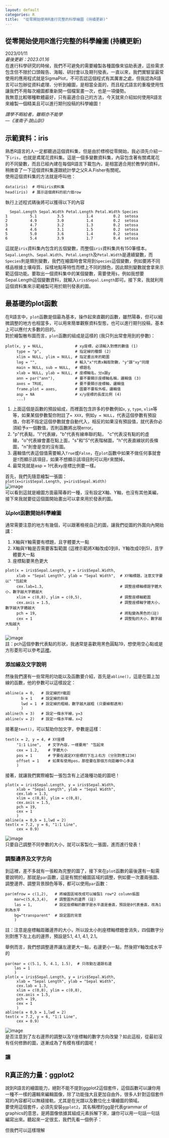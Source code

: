 ```yaml
---
layout: default
categories: R
title:  "從零開始使用R進行完整的科學繪圖 (持續更新)"
---  
```

## 從零開始使用R進行完整的科學繪圖 (持續更新)  
2023/01/11  
*最後更新：2023.01.16*  
在進行科學研究的時候，我們不可避免的需要繪製各種圖像來協助表達，這些需求包含但不限於口頭報告、海報、研討會以及期刊發表。一直以來，我們實驗室最常使用的應用程式就是SigmaPlot，不可否認這個程式有其厲害之處，但我認為R語言可以包辦從資料處理、分析到繪圖，是相當全面的，而且程式語言的重複使用性讓我們不用每次繪圖都重新開一個檔案畫一次，也是一項優勢。  
我無意比較哪種軟體最好，只有最適合自己的方法，今天就來介紹如何使用R語言來繪製一個精美且可以進行期刊投稿的科學繪圖！  
  
*謂學不暇給者，雖暇亦不能學  
&mdash;《淮南子·說山訓》*
  
## 示範資料：iris  
熟悉R語言的人一定都聽過這個資料集，但是由於標榜從零開始，我必須先介紹一下`iris`，也就是鳶尾花資料集。這是一個多變數資料集，內容包含著有關鳶尾花的不同變數，而且已經內建在每個R語言下載包內，是相當適合用於教學的資料，稍微查了一下這個資料集還跟統計學之父R.A.Fisher有關呢。  
使用這個資料集的方法就是呼叫他：  
```
data(iris)  # 呼叫iris資料集  
head(iris)  # 展示這個資料的前六個row  
```
執行上述程式碼後將可以獲得以下的內容  
```
  Sepal.Length Sepal.Width Petal.Length Petal.Width Species
1          5.1         3.5          1.4         0.2  setosa
2          4.9         3.0          1.4         0.2  setosa
3          4.7         3.2          1.3         0.2  setosa
4          4.6         3.1          1.5         0.2  setosa
5          5.0         3.6          1.4         0.2  setosa
6          5.4         3.9          1.7         0.4  setosa
```
這就是`iris`資料集內包含的五個變數，而整個`iris`資料集共有150筆樣本。`Sepal.Length`、`Sepal.Width`、`Petal.Length`及`Petal.Width`是連續變數，而`Species`則是類別變數，我們在繪圖時會常用到`Species`這個變數，例如要將不同樣品根據土壤母質、採樣地點等特性而標上不同的顏色，因此類別變數就會拿來示範這個功能。要取出一個資料集中的某個變數，需要使用`$`，例如我想要Sepal.Length這個變數資料，就輸入`iris$Sepal.Length`即可。接下來，我就利用這個資料集來示範繪製可用於期刊發表的圖。  
  
## 最基礎的plot函數  
在R語言中，`plot`函數是個最為基本，操作起來直觀的函數，雖然陽春，但可以細微調整的地方也相當多，可以用來簡單觀察資料型態，也可以進行期刊投稿，基本上可以應付大多數的目的。  
對於繪製散布圖而言，`plot`函數的組成是這樣的 (我只列出常會用到的參數)：  
```
plot(x, y = NULL,              # xy座標，必須輸入對應的數值 (1)
     type = "p",               # 指定線的種類 (2)
     xlim = NULL, ylim = NULL, # 指定畫出來的範圍
     log = "",                 # 輸入"x"代表x軸取對數，"y"跟"xy"同理
     main = NULL, sub = NULL,  # 標題名
     xlab = NULL, ylab = NULL, # 座標軸名，分x跟y
     ann = par("ann"),         # 要不要顯示座標軸名稱，邏輯值 (3)
     axes = TRUE,              # 要不要顯示座標軸，邏輯值
     frame.plot = axes,        # 圖要不要有外框，邏輯值
     asp = NA                  # x/y座標的長度比例 (4)
     ...)
```
1. 上面這個是函數的預設組成，而裡面包含許多的參數例如`x`, `y`, `type`, `xlim`等等，如果某個參數幫你附註了`= XXX`，例如`y = NULL`，代表這個參數有預設值，你若不指定這個參數就會自動代入，相反的如果沒有預設值，就代表你必須給予x一個數值，否則函數將出現error。  
2. "p"代表點，"l"代表線，"b"代表有線串聯的點， "c"代表沒有點的的虛線，"o"代表線會畫在點上面，"s"和"S"代表階梯圖，"h"代表直線狀的長條圖，"n"則會是空的沒有圖。  
3. 邏輯值代表這個值需要輸入`True`或`False`，在`plot`函數中如果不做任何事就會是`T`而顯示該項目，如果不想顯示該項目則可以用`F`來關掉。  
4. 最常見就是asp = 1代表xy座標比例要一樣。   
  
首先，我們先隨意繪製一張圖：  
`plot(x=iris$Sepal.Length, y=iris$Sepal.Width)`  
![image](https://drive.google.com/uc?export=view&id=1WOXog0dehiakB_IfjNKYYjtTSm3FjjPq)   
可以看到這就是繪圖方面最陽春的一種，沒有設定X軸、Y軸，也沒有其他美編，接下來我就要從這個圖開始畫出可以拿來用於發表的圖。  
  
### 以plot函數開始科學繪圖  
通常需要注意的地方有幾個，可以跟著檢視自己的圖，讓我們從圖的外圍向內開始講：  
1. X軸與Y軸需要有標題，且字體要大一點
2. X軸與Y軸是否需要客製範圍 (這裡示範將X軸改成0到8，Y軸改成0到5)，且字體要大一點  
3. 座標點要黑色更大  
  
```
plot(x = iris$Sepal.Length, y = iris$Sepal.Width,
     xlab = "Sepal Length", ylab = "Sepal Width",  # XY軸標題，注意文字要以" "包起來 
     cex.lab=1.3,                                  # 調整座標軸標題字體大小，數字越大字體越大
     xlim = c(0,8), ylim = c(0,5),                 # 調整座標軸範圍
     cex.axis = 1.5,                               # 調整座標軸字體大小，數字越大字體越大
     pch = 19,                                     # 將點變為黑色的(註)
     cex = 1                                       # 調整點的大小，數字越大點越大
     )
```
![image](https://drive.google.com/uc?export=view&id=1DeUVpNH2BCOe6xRX2rk-pxmoFupsSUJ-)  
註：pch這個參數代表點的形狀，我通常是喜歡用黑色圓點19，想使用空心點或是方形菱形可以參考<a href="http://www.sthda.com/english/wiki/r-plot-pch-symbols-the-different-point-shapes-available-in-r" target="_blank">這裡</a>。  
  
### 添加線及文字說明  
然後我們還有一些常用的功能以及函數要介紹，首先是`abline()`，這是在圖上加線的函數，他的參數可以這樣設定：
```
abline(a = 0,   # 設定線的Y截距
       b = 1    # 設定線的斜率
       lwd = 1  # 設定線的粗細，數字越大越粗 (只要線都適用)
       )
abline(h = 3)   # 設定一條水平線，y=3
abline(v = 2)   # 設定一條水平線，x=2
```
  
接著是`text()`，可以幫助你加文字，參數是這樣：
```
text(x = 2, y = 4, # XY座標
     "1:1 Line",   # 文字內容，一樣要用" "包起來
     cex = 1.2,    # 字體大小
     pos = 1       # 字要在選定XY座標的下左上右方 (分別對應1234)
     offset = 1    # 如果有使用pos，那麼要在那個方向距離中心多遠 
     )
```
  
接著，就讓我們實際繪製一張包含有上述幾種功能的圖吧！
```
plot(x = iris$Sepal.Length, y = iris$Sepal.Width,
     xlab = "Sepal Length", ylab = "Sepal Width", 
     cex.lab = 1.3,
     xlim = c(0,8), ylim = c(0,8),
     cex.axis = 1.5,
     pch = 19, 
     cex = 1
     )
abline(a = 0,b = 1,lwd = 2)
text(x = 7.2, y = 6, "1:1 Line", 
     cex = 0.9)
```
![image](https://drive.google.com/uc?export=view&id=1VDJp5vz2GVPfgv3cE8msmfEbkl299saE)    
只要自己調整不同參數的大小，就可以客製化一張圖，進而進行發表！  
  
### 調整邊界及文字方向  
到這裡，差不多就有一張較為完整的圖了，接下來在`plot`函數的最後還有一點需要說明的，那就是`par`函數，這是有關於繪圖區域的調整，例如要一次畫兩張圖、調整邊界、調整背景顏色等等，都可以使用`par`函數：
```
par(mfrow = c(1,2),   # 將繪圖區域改成可以繪製1 row*2 column張圖
    mar=c(5,6,3,4),   # 調整圖外的邊界 (註) 
    las = 1,          # 設定座標軸的數字是水平還是垂直，預設是0代表垂直，改為1則為水平
    bg="transparent"  # 設定圖的背景
    )
```
註：注意是座標軸距離邊界的大小，所以設太小則座標軸標題會消失，四個數字分別對應下左上右的邊界，預設是5.1, 4.1, 4.1, 2.1。  
  
舉例而言，我們想調整邊界讓左邊更大一點，右邊更小一點，然後把Y軸改成水平的  
```
par(mar = c(5.1, 5, 4.1, 1.5),  # 只改動左邊跟右邊
    las = 1
    )
plot(x = iris$Sepal.Length, y = iris$Sepal.Width,
     xlab = "Sepal Length", ylab = "Sepal Width", 
     cex.lab = 1.3,
     xlim = c(0,8), ylim = c(0,8),
     cex.axis = 1.5,
     pch = 19, 
     cex = 1
     )
abline(a = 0,b = 1,lwd = 2)
text(x = 7.2, y = 6, "1:1 Line", 
     cex = 0.9)
```
![image](https://drive.google.com/uc?export=view&id=1IugXHqzmM1aoQH1u11Gwy0787NWI0Xke)  
是否注意到了左右邊界的調整以及Y座標軸的數字方向改變？如此這般，從最初沒有任何修飾的圖，逐漸成為了有模有樣的圖呢！  
  
### 讓
  
  
  
## R真正的力量：ggplot2  
說到R語言的繪圖能力，絕對不能不提到ggplot2這個套件，這個函數可以讓你用一種不一樣的邏輯來編輯圖像，除了功能強大且更加自由外，很多人針對這個套件寫的內容都可以無縫接軌，尤其是在光譜以及數位化土壤繪圖的領域。  
要使用這個套件，必須先安裝`ggplot2`，其名稱裡的gg是代表grammar of graphics的意思，是將圖像依據其組成元素拆解下來，讓你可以用一句話一句話編寫出來。聽起來一定很玄，我們先看一個例子：

但我們可以這樣理解






